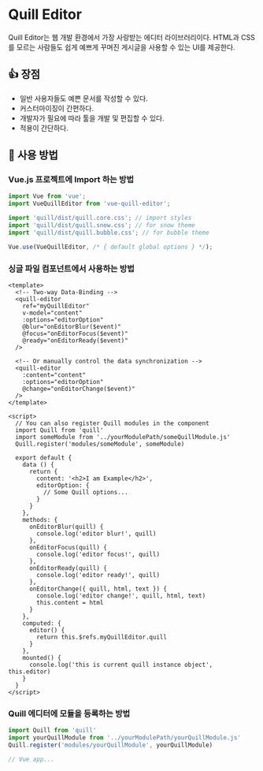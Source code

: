 # Quill Editor
Quill Editor는 웹 개발 환경에서 가장 사랑받는 에디터 라이브러리이다.
HTML과 CSS를 모르는 사람들도 쉽게 예쁘게 꾸며진 게시글을 사용할 수 있는 UI를 제공한다.
## 👍 장점
- 일반 사용자들도 예쁜 문서를 작성할 수 있다.
- 커스터마이징이 간편하다.
- 개발자가 필요에 따라 툴을 개발 및 편집할 수 있다.
- 적용이 간단하다.
## 💾 사용 방법
### Vue.js 프로젝트에 Import 하는 방법
```javascript
import Vue from 'vue';
import VueQuillEditor from 'vue-quill-editor';

import 'quill/dist/quill.core.css'; // import styles
import 'quill/dist/quill.snow.css'; // for snow theme
import 'quill/dist/quill.bubble.css'; // for bubble theme

Vue.use(VueQuillEditor, /* { default global options } */);
```
### 싱글 파일 컴포넌트에서 사용하는 방법
```vue
<template>
  <!-- Two-way Data-Binding -->
  <quill-editor
    ref="myQuillEditor"
    v-model="content"
    :options="editorOption"
    @blur="onEditorBlur($event)"
    @focus="onEditorFocus($event)"
    @ready="onEditorReady($event)"
  />

  <!-- Or manually control the data synchronization -->
  <quill-editor
    :content="content"
    :options="editorOption"
    @change="onEditorChange($event)"
  />
</template>

<script>
  // You can also register Quill modules in the component
  import Quill from 'quill'
  import someModule from '../yourModulePath/someQuillModule.js'
  Quill.register('modules/someModule', someModule)
  
  export default {
    data () {
      return {
        content: '<h2>I am Example</h2>',
        editorOption: {
          // Some Quill options...
        }
      }
    },
    methods: {
      onEditorBlur(quill) {
        console.log('editor blur!', quill)
      },
      onEditorFocus(quill) {
        console.log('editor focus!', quill)
      },
      onEditorReady(quill) {
        console.log('editor ready!', quill)
      },
      onEditorChange({ quill, html, text }) {
        console.log('editor change!', quill, html, text)
        this.content = html
      }
    },
    computed: {
      editor() {
        return this.$refs.myQuillEditor.quill
      }
    },
    mounted() {
      console.log('this is current quill instance object', this.editor)
    }
  }
</script>
```
### Quill 에디터에 모듈을 등록하는 방법
```javascript
import Quill from 'quill'
import yourQuillModule from '../yourModulePath/yourQuillModule.js'
Quill.register('modules/yourQuillModule', yourQuillModule)

// Vue app...
```